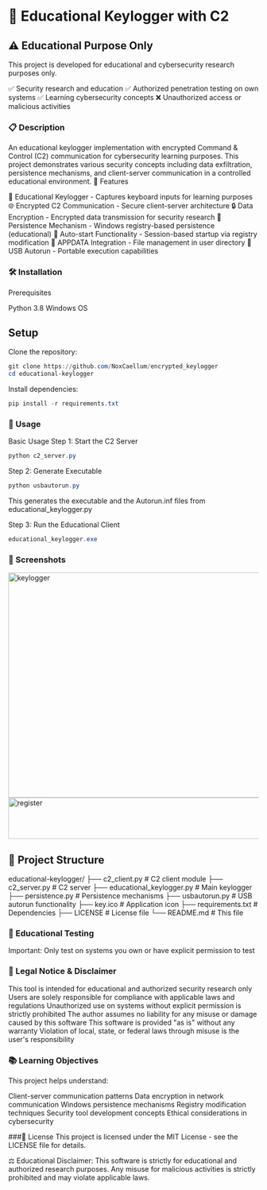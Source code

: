 # 🔐 Educational Keylogger with C2


## ⚠️ Educational Purpose Only
This project is developed for educational and cybersecurity research purposes only.

✅ Security research and education
✅ Authorized penetration testing on own systems
✅ Learning cybersecurity concepts
❌ Unauthorized access or malicious activities

### 📋 Description
An educational keylogger implementation with encrypted Command & Control (C2) communication for cybersecurity learning purposes. This project demonstrates various security concepts including data exfiltration, persistence mechanisms, and client-server communication in a controlled educational environment.
🎯 Features

🎹 Educational Keylogger - Captures keyboard inputs for learning purposes
🌐 Encrypted C2 Communication - Secure client-server architecture
🔒 Data Encryption - Encrypted data transmission for security research
💾 Persistence Mechanism - Windows registry-based persistence (educational)
🔄 Auto-start Functionality - Session-based startup via registry modification
📁 APPDATA Integration - File management in user directory
💽 USB Autorun - Portable execution capabilities

### 🛠️ Installation
Prerequisites

Python 3.8
Windows OS


## Setup

Clone the repository:
```powershell
git clone https://github.com/NoxCaellum/encrypted_keylogger
cd educational-keylogger
```

Install dependencies:
```powershell
pip install -r requirements.txt
````

### 🚀 Usage
Basic Usage
Step 1: Start the C2 Server
```powershell
python c2_server.py
```

Step 2: Generate Executable
```powershell
python usbautorun.py
```
This generates the executable and the Autorun.inf files from educational_keylogger.py

Step 3: Run the Educational Client
```powershell
educational_keylogger.exe
```

### 📸 Screenshots
<img width="770" height="453" alt="keylogger" src="https://github.com/user-attachments/assets/3cc75928-296a-4844-9229-d67bdd4b1321" />

<img width="774" height="83" alt="register" src="https://github.com/user-attachments/assets/7ab8a48c-181d-4872-9836-72a4b3d91066" />




## 📁 Project Structure
educational-keylogger/
├── c2_client.py           # C2 client module
├── c2_server.py           # C2 server
├── educational_keylogger.py # Main keylogger
├── persistence.py         # Persistence mechanisms
├── usbautorun.py         # USB autorun functionality
├── key.ico              # Application icon
├── requirements.txt     # Dependencies
├── LICENSE             # License file
└── README.md          # This file


### 🧪 Educational Testing
Important: Only test on systems you own or have explicit permission to test


### 📜 Legal Notice & Disclaimer
This tool is intended for educational and authorized security research only
Users are solely responsible for compliance with applicable laws and regulations
Unauthorized use on systems without explicit permission is strictly prohibited
The author assumes no liability for any misuse or damage caused by this software
This software is provided "as is" without any warranty
Violation of local, state, or federal laws through misuse is the user's responsibility

### 📚 Learning Objectives
This project helps understand:

Client-server communication patterns
Data encryption in network communication
Windows persistence mechanisms
Registry modification techniques
Security tool development concepts
Ethical considerations in cybersecurity

###📄 License
This project is licensed under the MIT License - see the LICENSE file for details.

⚖️ Educational Disclaimer: This software is strictly for educational and authorized research purposes. Any misuse for malicious activities is strictly prohibited and may violate applicable laws.
